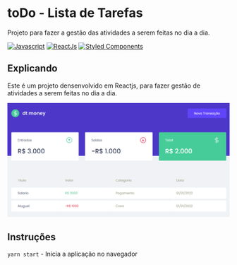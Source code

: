 # toDo - Lista de Tarefas

Projeto para fazer a gestão das atividades a serem feitas no dia a dia.

[![Javascript](https://img.shields.io/badge/JavaScript-F7DF1E?style=for-the-badge&logo=javascript&logoColor=black)](#)
[![ReactJs](https://img.shields.io/badge/React-20232A?style=for-the-badge&logo=react&logoColor=61DAFB)](#)
[![Styled Components](https://img.shields.io/badge/styled--components-DB7093?style=for-the-badge&logo=styled-components&logoColor=white)](#)

## Explicando

Este é um projeto densenvolvido em Reactjs, para fazer gestão de atividades a serem feitas no dia a dia.

[![img](https://github.com/matheusvinute/dt-money/blob/main/img.png)](#)

## Instruções

`yarn start` - Inicia a aplicação no navegador
